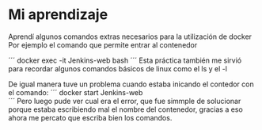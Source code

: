 # Mi aprendizaje 

Aprendí algunos comandos extras necesarios para la utilización de docker
Por ejemplo el comando que permite entrar al contenedor 

´´´
docker exec -it Jenkins-web bash 
´´´
Esta práctica también me sirvió para recordar algunos comandos básicos de linux
como el ls y el -l 

De igual manera tuve un problema cuando estaba inicando el contedor con el comando: 
´´´
docker start Jenkins-web  
´´´
Pero luego pude ver cual era el error, que fue simmple de solucionar porque estaba escribiendo mal el nombre del contenedor, gracias a eso ahora me percato que escriba bien los comandos. 
